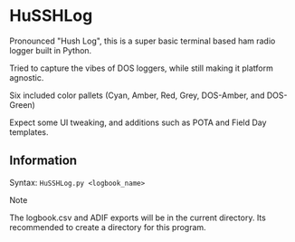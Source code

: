 # HuSSHLog
Pronounced "Hush Log", this is a  super basic terminal based ham radio logger built in Python. 

Tried to capture the vibes of DOS loggers, while still making it platform agnostic.

Six included color pallets (Cyan, Amber, Red, Grey, DOS-Amber, and DOS-Green)

Expect some UI tweaking, and additions such as POTA and Field Day templates.


## Information
Syntax: `HuSSHLog.py <logbook_name>`

> [!NOTE]
> The logbook.csv and ADIF exports will be in the current directory. Its recommended to create a directory for this program.

